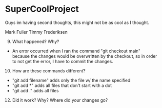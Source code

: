 # SuperCoolProject

Guys im having second thoughts, this might not be as cool as I thought.

Mark Fuller
Timmy Frederiksen

9. What happened? Why?
 - An error occurred when I ran the command "git checkout main" because the changes would be overwritten by the checkout, so in order to not get the error, I have to commit the changes.

10. How are these commands different?
 - "git add filename" adds only the file w/ the name specified
 - "git add *" adds all files that don't start with a dot
 - "git add ." adds all files
 
 12. Did it work? Why? Where did your changes go?
 
